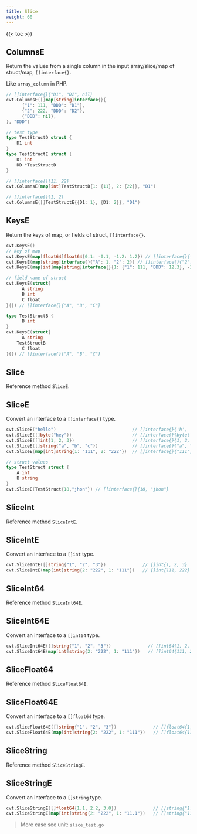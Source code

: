 ```yaml
---
title: Slice
weight: 60
---
```



{{< toc >}}

## ColumnsE
Return the values from a single column in the input array/slice/map of struct/map, `[]interface{}`.

Like `array_column` in PHP.

```go
// []interface{}{"D1", "D2", nil}
cvt.ColumnsE([]map[string]interface{}{
	  {"1": 111, "DDD": "D1"},
	  {"2": 222, "DDD": "D2"},
	  {"DDD": nil},
}, "DDD")

// test type
type TestStructD struct {
    D1 int
}
type TestStructE struct {
    D1 int
    DD *TestStructD
}

// []interface{}{11, 22}
cvt.ColumnsE(map[int]TestStructD{1: {11}, 2: {22}}, "D1")

// []interface{}{1, 2}
cvt.ColumnsE([]TestStructE{{D1: 1}, {D1: 2}}, "D1")
```

## KeysE
Return the keys of map, or fields of struct, `[]interface{}`.

```go
cvt.KeysE()
// key of map
cvt.KeysE(map[float64]float64{0.1: -0.1, -1.2: 1.2}) // []interface{}{-1.2, 0.1}
cvt.KeysE(map[string]interface{}{"A": 1, "2": 2}) // []interface{}{"2", "A"}
cvt.KeysE(map[int]map[string]interface{}{1: {"1": 111, "DDD": 12.3}, -2: {"2": 222, "DDD": "321"}, 3: {"DDD": nil}}) // []interface{}{-2, 1, 3}

// field name of struct
cvt.KeysE(struct{
	  A string
	  B int
	  C float
}{}) // []interface{}{"A", "B", "C"}

type TestStructB {
	  B int
}
cvt.KeysE(struct{
	  A string
    TestStructB
	  C float
}{}) // []interface{}{"A", "B", "C"}
```


## Slice
Reference method `SliceE`.

## SliceE
Convert an interface to a `[]interface{}` type.

```go
cvt.SliceE("hello")                             // []interface{}{'h', 'e', 'l', 'l', 'o'}
cvt.SliceE([]byte("hey"))                       // []interface{}{byte('h'), byte('e'), byte('y')}
cvt.SliceE([]int{1, 2, 3})                      // []interface{}{1, 2, 3}
cvt.SliceE([]string{"a", "b", "c"})             // []interface{}{"a", "b", "c"}
cvt.SliceE(map[int]string{1: "111", 2: "222"})  // []interface{}{"111", "222"}

// struct values
type TestStruct struct {
    A int
    B string
}
cvt.SliceE(TestStruct{18,"jhon"}) // []interface{}{18, "jhon"}
```


## SliceInt
Reference method `SliceIntE`.

## SliceIntE
Convert an interface to a `[]int` type.

```go
cvt.SliceIntE([]string{"1", "2", "3"})              // []int{1, 2, 3}
cvt.SliceIntE(map[int]string{2: "222", 1: "111"})   // []int{111, 222}
```

## SliceInt64
Reference method `SliceInt64E`.

## SliceInt64E
Convert an interface to a `[]int64` type.

```go
cvt.SliceInt64E([]string{"1", "2", "3"})              // []int64{1, 2, 3}
cvt.SliceInt64E(map[int]string{2: "222", 1: "111"})   // []int64{111, 222}
```


## SliceFloat64
Reference method `SliceFloat64E`.

## SliceFloat64E
Convert an interface to a `[]float64` type.

```go
cvt.SliceFloat64E([]string{"1", "2", "3"})              // []float64{1, 2, 3}
cvt.SliceFloat64E(map[int]string{2: "222", 1: "111"})   // []float64{111, 222}
```

## SliceString
Reference method `SliceStringE`.

## SliceStringE
Convert an interface to a `[]string` type.

```go
cvt.SliceStringE([]float64{1.1, 2.2, 3.0})              // []string{"1.1", "2.2", "3"}
cvt.SliceStringE(map[int]string{2: "222", 1: "11.1"})   // []string{"11.1", "222"}
```

> More case see unit: `slice_test.go`


